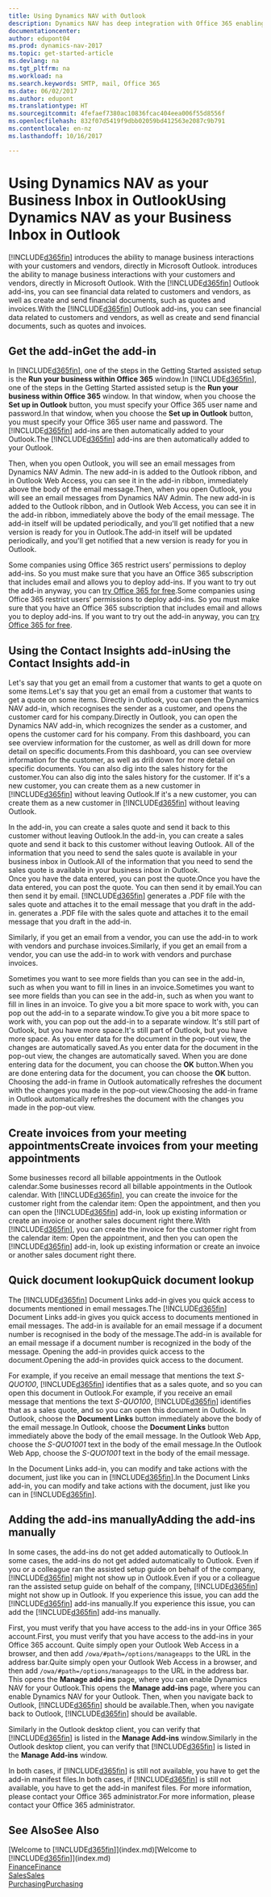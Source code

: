 ```yaml
---
title: Using Dynamics NAV with Outlook
description: Dynamics NAV has deep integration with Office 365 enabling you to manage all your business interactions and mail with customers and vendors directly in Outlook.
documentationcenter: 
author: edupont04
ms.prod: dynamics-nav-2017
ms.topic: get-started-article
ms.devlang: na
ms.tgt_pltfrm: na
ms.workload: na
ms.search.keywords: SMTP, mail, Office 365
ms.date: 06/02/2017
ms.author: edupont
ms.translationtype: HT
ms.sourcegitcommit: 4fefaef7380ac10836fcac404eea006f55d8556f
ms.openlocfilehash: 832f07d5419f9dbb02059bd412563e2087c9b791
ms.contentlocale: en-nz
ms.lasthandoff: 10/16/2017

---
```

# <a name="using-dynamics-nav-as-your-business-inbox-in-outlook"></a><span data-ttu-id="7ed73-103">Using Dynamics NAV as your Business Inbox in Outlook</span><span class="sxs-lookup"><span data-stu-id="7ed73-103">Using Dynamics NAV as your Business Inbox in Outlook</span></span>
[!INCLUDE[d365fin](includes/d365fin_md.md)]<span data-ttu-id="7ed73-104"> introduces the ability to manage business interactions with your customers and vendors, directly in Microsoft Outlook.</span><span class="sxs-lookup"><span data-stu-id="7ed73-104"> introduces the ability to manage business interactions with your customers and vendors, directly in Microsoft Outlook.</span></span> <span data-ttu-id="7ed73-105">With the [!INCLUDE[d365fin](includes/d365fin_md.md)] Outlook add-ins, you can see financial data related to customers and vendors, as well as create and send financial documents, such as quotes and invoices.</span><span class="sxs-lookup"><span data-stu-id="7ed73-105">With the [!INCLUDE[d365fin](includes/d365fin_md.md)] Outlook add-ins, you can see financial data related to customers and vendors, as well as create and send financial documents, such as quotes and invoices.</span></span>  

## <a name="get-the-add-in"></a><span data-ttu-id="7ed73-106">Get the add-in</span><span class="sxs-lookup"><span data-stu-id="7ed73-106">Get the add-in</span></span>
<span data-ttu-id="7ed73-107">In [!INCLUDE[d365fin](includes/d365fin_md.md)], one of the steps in the Getting Started assisted setup is the **Run your business within Office 365** window.</span><span class="sxs-lookup"><span data-stu-id="7ed73-107">In [!INCLUDE[d365fin](includes/d365fin_md.md)], one of the steps in the Getting Started assisted setup is the **Run your business within Office 365** window.</span></span> <span data-ttu-id="7ed73-108">In that window, when you choose the **Set up in Outlook** button, you must specify your Office 365 user name and password.</span><span class="sxs-lookup"><span data-stu-id="7ed73-108">In that window, when you choose the **Set up in Outlook** button, you must specify your Office 365 user name and password.</span></span> <span data-ttu-id="7ed73-109">The [!INCLUDE[d365fin](includes/d365fin_md.md)] add-ins are then automatically added to your Outlook.</span><span class="sxs-lookup"><span data-stu-id="7ed73-109">The [!INCLUDE[d365fin](includes/d365fin_md.md)] add-ins are then automatically added to your Outlook.</span></span>  

<span data-ttu-id="7ed73-110">Then, when you open Outlook, you will see an email messages from Dynamics NAV Admin. The new add-in is added to the Outlook ribbon, and in Outlook Web Access, you can see it in the add-in ribbon, immediately above the body of the email message.</span><span class="sxs-lookup"><span data-stu-id="7ed73-110">Then, when you open Outlook, you will see an email messages from Dynamics NAV Admin. The new add-in is added to the Outlook ribbon, and in Outlook Web Access, you can see it in the add-in ribbon, immediately above the body of the email message.</span></span> <span data-ttu-id="7ed73-111">The add-in itself will be updated periodically, and you'll get notified that a new version is ready for you in Outlook.</span><span class="sxs-lookup"><span data-stu-id="7ed73-111">The add-in itself will be updated periodically, and you'll get notified that a new version is ready for you in Outlook.</span></span>  

<span data-ttu-id="7ed73-112">Some companies using Office 365 restrict users’ permissions to deploy add-ins. So you must make sure that you have an Office 365 subscription that includes email and allows you to deploy add-ins. If you want to try out the add-in anyway, you can [try Office 365 for free](https://products.office.com/try).</span><span class="sxs-lookup"><span data-stu-id="7ed73-112">Some companies using Office 365 restrict users’ permissions to deploy add-ins. So you must make sure that you have an Office 365 subscription that includes email and allows you to deploy add-ins. If you want to try out the add-in anyway, you can [try Office 365 for free](https://products.office.com/try).</span></span>  

## <a name="using-the-contact-insights-add-in"></a><span data-ttu-id="7ed73-113">Using the Contact Insights add-in</span><span class="sxs-lookup"><span data-stu-id="7ed73-113">Using the Contact Insights add-in</span></span>
<span data-ttu-id="7ed73-114">Let's say that you get an email from a customer that wants to get a quote on some items.</span><span class="sxs-lookup"><span data-stu-id="7ed73-114">Let's say that you get an email from a customer that wants to get a quote on some items.</span></span> <span data-ttu-id="7ed73-115">Directly in Outlook, you can open the Dynamics NAV add-in, which recognises the sender as a customer, and opens the customer card for his company.</span><span class="sxs-lookup"><span data-stu-id="7ed73-115">Directly in Outlook, you can open the Dynamics NAV add-in, which recognizes the sender as a customer, and opens the customer card for his company.</span></span> <span data-ttu-id="7ed73-116">From this dashboard, you can see overview information for the customer, as well as drill down for more detail on specific documents.</span><span class="sxs-lookup"><span data-stu-id="7ed73-116">From this dashboard, you can see overview information for the customer, as well as drill down for more detail on specific documents.</span></span> <span data-ttu-id="7ed73-117">You can also dig into the sales history for the customer.</span><span class="sxs-lookup"><span data-stu-id="7ed73-117">You can also dig into the sales history for the customer.</span></span> <span data-ttu-id="7ed73-118">If it's a new customer, you can create them as a new customer in [!INCLUDE[d365fin](includes/d365fin_md.md)] without leaving Outlook.</span><span class="sxs-lookup"><span data-stu-id="7ed73-118">If it's a new customer, you can create them as a new customer in [!INCLUDE[d365fin](includes/d365fin_md.md)] without leaving Outlook.</span></span>  

<span data-ttu-id="7ed73-119">In the add-in, you can create a sales quote and send it back to this customer without leaving Outlook.</span><span class="sxs-lookup"><span data-stu-id="7ed73-119">In the add-in, you can create a sales quote and send it back to this customer without leaving Outlook.</span></span> <span data-ttu-id="7ed73-120">All of the information that you need to send the sales quote is available in your business inbox in Outlook.</span><span class="sxs-lookup"><span data-stu-id="7ed73-120">All of the information that you need to send the sales quote is available in your business inbox in Outlook.</span></span>  
<span data-ttu-id="7ed73-121">Once you have the data entered, you can post the quote.</span><span class="sxs-lookup"><span data-stu-id="7ed73-121">Once you have the data entered, you can post the quote.</span></span> <span data-ttu-id="7ed73-122">You can then send it by email.</span><span class="sxs-lookup"><span data-stu-id="7ed73-122">You can then send it by email.</span></span> [!INCLUDE[d365fin](includes/d365fin_md.md)]<span data-ttu-id="7ed73-123"> generates a .PDF file with the sales quote and attaches it to the email message that you draft in the add-in.</span><span class="sxs-lookup"><span data-stu-id="7ed73-123"> generates a .PDF file with the sales quote and attaches it to the email message that you draft in the add-in.</span></span>  

<span data-ttu-id="7ed73-124">Similarly, if you get an email from a vendor, you can use the add-in to work with vendors and purchase invoices.</span><span class="sxs-lookup"><span data-stu-id="7ed73-124">Similarly, if you get an email from a vendor, you can use the add-in to work with vendors and purchase invoices.</span></span>  

<span data-ttu-id="7ed73-125">Sometimes you want to see more fields than you can see in the add-in, such as when you want to fill in lines in an invoice.</span><span class="sxs-lookup"><span data-stu-id="7ed73-125">Sometimes you want to see more fields than you can see in the add-in, such as when you want to fill in lines in an invoice.</span></span> <span data-ttu-id="7ed73-126">To give you a bit more space to work with, you can pop out the add-in to a separate window.</span><span class="sxs-lookup"><span data-stu-id="7ed73-126">To give you a bit more space to work with, you can pop out the add-in to a separate window.</span></span> <span data-ttu-id="7ed73-127">It's still part of Outlook, but you have more space.</span><span class="sxs-lookup"><span data-stu-id="7ed73-127">It's still part of Outlook, but you have more space.</span></span> <span data-ttu-id="7ed73-128">As you enter data for the document in the pop-out view, the changes are automatically saved.</span><span class="sxs-lookup"><span data-stu-id="7ed73-128">As you enter data for the document in the pop-out view, the changes are automatically saved.</span></span> <span data-ttu-id="7ed73-129">When you are done entering data for the document, you can choose the **OK** button.</span><span class="sxs-lookup"><span data-stu-id="7ed73-129">When you are done entering data for the document, you can choose the **OK** button.</span></span> <span data-ttu-id="7ed73-130">Choosing the add-in frame in Outlook automatically refreshes the document with the changes you made in the pop-out view.</span><span class="sxs-lookup"><span data-stu-id="7ed73-130">Choosing the add-in frame in Outlook automatically refreshes the document with the changes you made in the pop-out view.</span></span>  

## <a name="create-invoices-from-your-meeting-appointments"></a><span data-ttu-id="7ed73-131">Create invoices from your meeting appointments</span><span class="sxs-lookup"><span data-stu-id="7ed73-131">Create invoices from your meeting appointments</span></span>
<span data-ttu-id="7ed73-132">Some businesses record all billable appointments in the Outlook calendar.</span><span class="sxs-lookup"><span data-stu-id="7ed73-132">Some businesses record all billable appointments in the Outlook calendar.</span></span> <span data-ttu-id="7ed73-133">With [!INCLUDE[d365fin](includes/d365fin_md.md)], you can create the invoice for the customer right from the calendar item: Open the appointment, and then you can open the [!INCLUDE[d365fin](includes/d365fin_md.md)] add-in, look up existing information or create an invoice or another sales document right there.</span><span class="sxs-lookup"><span data-stu-id="7ed73-133">With [!INCLUDE[d365fin](includes/d365fin_md.md)], you can create the invoice for the customer right from the calendar item: Open the appointment, and then you can open the [!INCLUDE[d365fin](includes/d365fin_md.md)] add-in, look up existing information or create an invoice or another sales document right there.</span></span>  

## <a name="quick-document-lookup"></a><span data-ttu-id="7ed73-134">Quick document lookup</span><span class="sxs-lookup"><span data-stu-id="7ed73-134">Quick document lookup</span></span>
<span data-ttu-id="7ed73-135">The [!INCLUDE[d365fin](includes/d365fin_md.md)] Document Links add-in gives you quick access to documents mentioned in email messages.</span><span class="sxs-lookup"><span data-stu-id="7ed73-135">The [!INCLUDE[d365fin](includes/d365fin_md.md)] Document Links add-in gives you quick access to documents mentioned in email messages.</span></span> <span data-ttu-id="7ed73-136">The add-in is available for an email message if a document number is recognised in the body of the message.</span><span class="sxs-lookup"><span data-stu-id="7ed73-136">The add-in is available for an email message if a document number is recognized in the body of the message.</span></span> <span data-ttu-id="7ed73-137">Opening the add-in provides quick access to the document.</span><span class="sxs-lookup"><span data-stu-id="7ed73-137">Opening the add-in provides quick access to the document.</span></span>  

<span data-ttu-id="7ed73-138">For example, if you receive an email message that mentions the text *S-QUO100*, [!INCLUDE[d365fin](includes/d365fin_md.md)] identifies that as a sales quote, and so you can open this document in Outlook.</span><span class="sxs-lookup"><span data-stu-id="7ed73-138">For example, if you receive an email message that mentions the text *S-QUO100*, [!INCLUDE[d365fin](includes/d365fin_md.md)] identifies that as a sales quote, and so you can open this document in Outlook.</span></span> <span data-ttu-id="7ed73-139">In Outlook, choose the **Document Links** button immediately above the body of the email message.</span><span class="sxs-lookup"><span data-stu-id="7ed73-139">In Outlook, choose the **Document Links** button immediately above the body of the email message.</span></span> <span data-ttu-id="7ed73-140">In the Outlook Web App, choose the *S-QUO1001* text in the body of the email message.</span><span class="sxs-lookup"><span data-stu-id="7ed73-140">In the Outlook Web App, choose the *S-QUO1001* text in the body of the email message.</span></span>  

<span data-ttu-id="7ed73-141">In the Document Links add-in, you can modify and take actions with the document, just like you can in [!INCLUDE[d365fin](includes/d365fin_md.md)].</span><span class="sxs-lookup"><span data-stu-id="7ed73-141">In the Document Links add-in, you can modify and take actions with the document, just like you can in [!INCLUDE[d365fin](includes/d365fin_md.md)].</span></span>

## <a name="adding-the-add-ins-manually"></a><span data-ttu-id="7ed73-142">Adding the add-ins manually</span><span class="sxs-lookup"><span data-stu-id="7ed73-142">Adding the add-ins manually</span></span>
<span data-ttu-id="7ed73-143">In some cases, the add-ins do not get added automatically to Outlook.</span><span class="sxs-lookup"><span data-stu-id="7ed73-143">In some cases, the add-ins do not get added automatically to Outlook.</span></span> <span data-ttu-id="7ed73-144">Even if you or a colleague ran the assisted setup guide on behalf of the company, [!INCLUDE[d365fin](includes/d365fin_md.md)] might not show up in Outlook.</span><span class="sxs-lookup"><span data-stu-id="7ed73-144">Even if you or a colleague ran the assisted setup guide on behalf of the company, [!INCLUDE[d365fin](includes/d365fin_md.md)] might not show up in Outlook.</span></span> <span data-ttu-id="7ed73-145">If you experience this issue, you can add the [!INCLUDE[d365fin](includes/d365fin_md.md)] add-ins manually.</span><span class="sxs-lookup"><span data-stu-id="7ed73-145">If you experience this issue, you can add the [!INCLUDE[d365fin](includes/d365fin_md.md)] add-ins manually.</span></span>  

<span data-ttu-id="7ed73-146">First, you must verify that you have access to the add-ins in your Office 365 account.</span><span class="sxs-lookup"><span data-stu-id="7ed73-146">First, you must verify that you have access to the add-ins in your Office 365 account.</span></span> <span data-ttu-id="7ed73-147">Quite simply open your Outlook Web Access in a browser, and then add `/owa/#path=/options/manageapps` to the URL in the address bar.</span><span class="sxs-lookup"><span data-stu-id="7ed73-147">Quite simply open your Outlook Web Access in a browser, and then add `/owa/#path=/options/manageapps` to the URL in the address bar.</span></span> <span data-ttu-id="7ed73-148">This opens the **Manage add-ins** page, where you can enable Dynamics NAV for your Outlook.</span><span class="sxs-lookup"><span data-stu-id="7ed73-148">This opens the **Manage add-ins** page, where you can enable Dynamics NAV for your Outlook.</span></span> <span data-ttu-id="7ed73-149">Then, when you navigate back to Outlook, [!INCLUDE[d365fin](includes/d365fin_md.md)] should be available.</span><span class="sxs-lookup"><span data-stu-id="7ed73-149">Then, when you navigate back to Outlook, [!INCLUDE[d365fin](includes/d365fin_md.md)] should be available.</span></span>  

<span data-ttu-id="7ed73-150">Similarly in the Outlook desktop client, you can verify that [!INCLUDE[d365fin](includes/d365fin_md.md)] is listed in the **Manage Add-ins** window.</span><span class="sxs-lookup"><span data-stu-id="7ed73-150">Similarly in the Outlook desktop client, you can verify that [!INCLUDE[d365fin](includes/d365fin_md.md)] is listed in the **Manage Add-ins** window.</span></span>  

<span data-ttu-id="7ed73-151">In both cases, if [!INCLUDE[d365fin](includes/d365fin_md.md)] is still not available, you have to get the add-in manifest files.</span><span class="sxs-lookup"><span data-stu-id="7ed73-151">In both cases, if [!INCLUDE[d365fin](includes/d365fin_md.md)] is still not available, you have to get the add-in manifest files.</span></span> <span data-ttu-id="7ed73-152">For more information, please contact your Office 365 administrator.</span><span class="sxs-lookup"><span data-stu-id="7ed73-152">For more information, please contact your Office 365 administrator.</span></span>

## <a name="see-also"></a><span data-ttu-id="7ed73-153">See Also</span><span class="sxs-lookup"><span data-stu-id="7ed73-153">See Also</span></span>
<span data-ttu-id="7ed73-154">[Welcome to [!INCLUDE[d365fin](includes/d365fin_md.md)]](index.md)</span><span class="sxs-lookup"><span data-stu-id="7ed73-154">[Welcome to [!INCLUDE[d365fin](includes/d365fin_md.md)]](index.md)</span></span>  
[<span data-ttu-id="7ed73-155">Finance</span><span class="sxs-lookup"><span data-stu-id="7ed73-155">Finance</span></span>](finance.md)  
[<span data-ttu-id="7ed73-156">Sales</span><span class="sxs-lookup"><span data-stu-id="7ed73-156">Sales</span></span>](sales-manage-sales.md)  
[<span data-ttu-id="7ed73-157">Purchasing</span><span class="sxs-lookup"><span data-stu-id="7ed73-157">Purchasing</span></span>](purchasing-manage-purchasing.md)  


